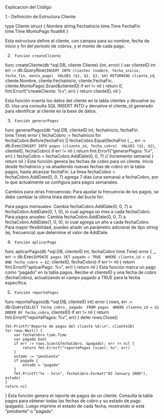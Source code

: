 Explicacion del Código

1.-     Definición de Estructura Cliente:

type Cliente struct {
    Nombre      string
    FechaInicio time.Time
    FechaFin    time.Time
    MontoPago   float64
}

Esta estructura define al cliente, con campos para su nombre, fecha de inicio y fin del periodo de cobros, y el monto de cada pago.

2.      Función createCliente

func createCliente(db *sql.DB, cliente Cliente) (int, error) {
    var clienteID int
    err := db.QueryRow(`
        INSERT INTO clientes (nombre, fecha_inicio, fecha_fin, monto_pago) 
        VALUES ($1, $2, $3, $4) RETURNING cliente_id
    `, cliente.Nombre, cliente.FechaInicio, cliente.FechaFin, cliente.MontoPago).Scan(&clienteID)
    if err != nil {
        return 0, fmt.Errorf("createCliente: %v", err)
    }
    return clienteID, nil
}

Esta función inserta los datos del cliente en la tabla clientes y devuelve su ID. Usa una consulta SQL INSERT INTO y devuelve el cliente_id generado para identificar al cliente en la base de datos.

3.      Función generarPagos

func generarPagos(db *sql.DB, clienteID int, fechaInicio, fechaFin time.Time) error {
    fechaCobro := fechaInicio
    for fechaCobro.Before(fechaFin) || fechaCobro.Equal(fechaFin) {
        _, err := db.Exec(`
            INSERT INTO pagos (cliente_id, fecha_cobro) 
            VALUES ($1, $2)
        `, clienteID, fechaCobro)
        if err != nil {
            return fmt.Errorf("generarPagos: %v", err)
        }
        fechaCobro = fechaCobro.AddDate(0, 0, 7) // Incremento semanal
    }
    return nil
}
Esta función genera las fechas de cobro para un cliente. Inicia desde fechaInicio y va añadiendo nuevas fechas de cobro en la tabla pagos, hasta alcanzar fechaFin. La línea fechaCobro = fechaCobro.AddDate(0, 0, 7) agrega 7 días (una semana) a fechaCobro, por lo que actualmente se configura para pagos semanales.

Cambios para otras Frecuencias:
Para ajustar la frecuencia de los pagos, se debe cambiar la última línea dentro del bucle for:

Para pagos mensuales: Cambia fechaCobro.AddDate(0, 0, 7) a fechaCobro.AddDate(0, 1, 0), lo cual agrega un mes a cada fechaCobro.
Para pagos anuales: Cambia fechaCobro.AddDate(0, 0, 7) a fechaCobro.AddDate(1, 0, 0), lo cual agrega un año a cada fechaCobro.
Para mayor flexibilidad, puedes añadir un parámetro adicional de tipo string (ej. frecuencia) que determine el valor de AddDate.

4.      Función aplicarPago

func aplicarPago(db *sql.DB, clienteID int, fechaCobro time.Time) error {
    _, err := db.Exec(`
        UPDATE pagos SET pagado = TRUE 
        WHERE cliente_id = $1 AND fecha_cobro = $2
    `, clienteID, fechaCobro)
    if err != nil {
        return fmt.Errorf("aplicarPago: %v", err)
    }
    return nil
}
Esta función marca un pago como “pagado” en la tabla pagos. Recibe el clienteID y una fecha de cobro (fechaCobro), actualizando el campo pagado a TRUE para la fecha específica.

5.      Función reportePagos

func reportePagos(db *sql.DB, clienteID int) error {
    rows, err := db.Query(`
        SELECT fecha_cobro, pagado 
        FROM pagos 
        WHERE cliente_id = $1
        ORDER BY fecha_cobro
    `, clienteID)
    if err != nil {
        return fmt.Errorf("reportePagos: %v", err)
    }
    defer rows.Close()

    fmt.Printf("Reporte de pagos del cliente %d:\n", clienteID)
    for rows.Next() {
        var fechaCobro time.Time
        var pagado bool
        if err := rows.Scan(&fechaCobro, &pagado); err != nil {
            return fmt.Errorf("reportePagos (scan): %v", err)
        }
        estado := "pendiente"
        if pagado {
            estado = "pagado"
        }
        fmt.Printf("%s - %s\n", fechaCobro.Format("02 January 2006"), estado)
    }
    return nil
}
Esta función genera el reporte de pagos de un cliente. Consulta la tabla pagos para obtener todas las fechas de cobro y su estado de pago (pagado). Luego imprime el estado de cada fecha, mostrando si está “pendiente” o “pagado”.

